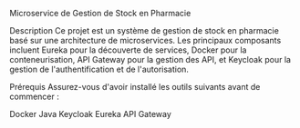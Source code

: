 Microservice de Gestion de Stock en Pharmacie 


Description
Ce projet est un système de gestion de stock en pharmacie basé sur une architecture de microservices. Les principaux composants incluent Eureka pour la découverte de services, 
Docker pour la conteneurisation, API Gateway pour la gestion des API, et Keycloak pour la gestion de l'authentification et de l'autorisation.



Prérequis
Assurez-vous d'avoir installé les outils suivants avant de commencer :

Docker
Java
Keycloak
Eureka
API Gateway
